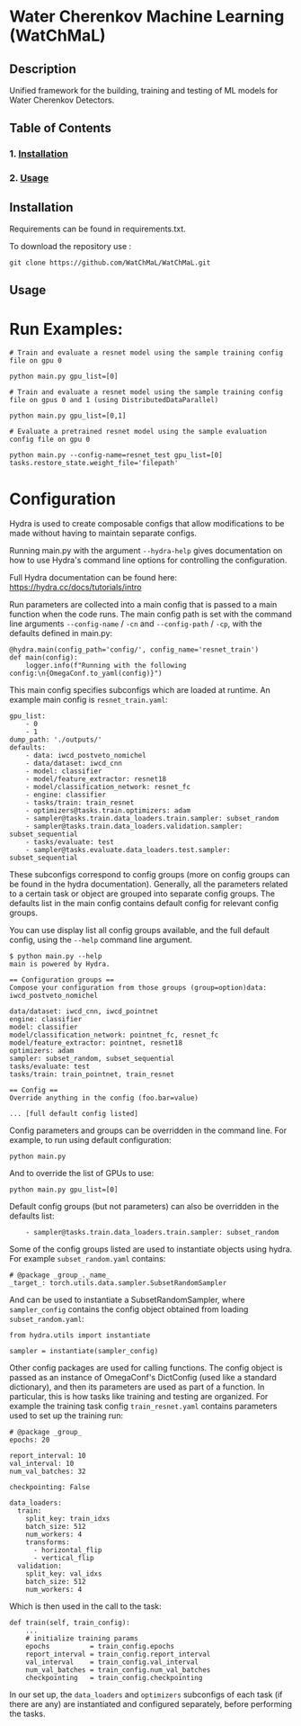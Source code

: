 # Water Cherenkov Machine Learning (WatChMaL)

## Description

Unified framework for the building, training and testing of ML models for Water Cherenkov Detectors.

## Table of Contents

### 1. [Installation](#installation)
### 2. [Usage](#usage)

## Installation <a id="installation"></a>

Requirements can be found in requirements.txt.

To download the repository use :

`git clone https://github.com/WatChMaL/WatChMaL.git`

## Usage

# Run Examples:

```
# Train and evaluate a resnet model using the sample training config file on gpu 0

python main.py gpu_list=[0]
```

```
# Train and evaluate a resnet model using the sample training config file on gpus 0 and 1 (using DistributedDataParallel)

python main.py gpu_list=[0,1]
```

```
# Evaluate a pretrained resnet model using the sample evaluation config file on gpu 0

python main.py --config-name=resnet_test gpu_list=[0] tasks.restore_state.weight_file='filepath'
```

# Configuration

Hydra is used to create composable configs that allow modifications to be made without having to maintain separate configs.

Running main.py with the argument `--hydra-help` gives documentation on how to use Hydra's command line options for controlling the configuration.

Full Hydra documentation can be found here: https://hydra.cc/docs/tutorials/intro

Run parameters are collected into a main config that is passed to a main function when the code runs. The main config path is set with the command line arguments `--config-name` / `-cn` and `--config-path` / `-cp`, with the defaults defined in main.py:

```
@hydra.main(config_path='config/', config_name='resnet_train')
def main(config):
    logger.info(f"Running with the following config:\n{OmegaConf.to_yaml(config)}")
```

This main config specifies subconfigs which are loaded at runtime. An example main config is `resnet_train.yaml`:

```
gpu_list:
    - 0
    - 1
dump_path: './outputs/'
defaults:
    - data: iwcd_postveto_nomichel
    - data/dataset: iwcd_cnn
    - model: classifier
    - model/feature_extractor: resnet18
    - model/classification_network: resnet_fc
    - engine: classifier
    - tasks/train: train_resnet
    - optimizers@tasks.train.optimizers: adam
    - sampler@tasks.train.data_loaders.train.sampler: subset_random
    - sampler@tasks.train.data_loaders.validation.sampler: subset_sequential
    - tasks/evaluate: test
    - sampler@tasks.evaluate.data_loaders.test.sampler: subset_sequential

```

These subconfigs correspond to config groups (more on config groups can be found in the hydra documentation). Generally, all the parameters related to a certain task or object are grouped into separate config groups. The defaults list in the main config contains default config for relevant config groups.

You can use display list all config groups available, and the full default config, using the `--help` command line argument.

```
$ python main.py --help
main is powered by Hydra.

== Configuration groups ==
Compose your configuration from those groups (group=option)data: iwcd_postveto_nomichel

data/dataset: iwcd_cnn, iwcd_pointnet
engine: classifier
model: classifier
model/classification_network: pointnet_fc, resnet_fc
model/feature_extractor: pointnet, resnet18
optimizers: adam
sampler: subset_random, subset_sequential
tasks/evaluate: test
tasks/train: train_pointnet, train_resnet

== Config ==
Override anything in the config (foo.bar=value)

... [full default config listed]
```

Config parameters and groups can be overridden in the command line. For example, to run using default configuration:

```
python main.py
```

And to override the list of GPUs to use:

```
python main.py gpu_list=[0]
```

Default config groups (but not parameters) can also be overridden in the defaults list:

```
    - sampler@tasks.train.data_loaders.train.sampler: subset_random
```

Some of the config groups listed are used to instantiate objects using hydra. For example `subset_random.yaml` contains:

```
# @package _group_._name_
_target_: torch.utils.data.sampler.SubsetRandomSampler
```

And can be used to instantiate a SubsetRandomSampler, where `sampler_config` contains the config object obtained from loading `subset_random.yaml`:

```
from hydra.utils import instantiate

sampler = instantiate(sampler_config)
```

Other config packages are used for calling functions. The config object is passed as an instance of OmegaConf's DictConfig (used like a standard dictionary), and then its parameters are used as part of a function. In particular, this is how tasks like training and testing are organized. For example the training task config `train_resnet.yaml` contains parameters used to set up the training run:

```
# @package _group_
epochs: 20

report_interval: 10
val_interval: 10
num_val_batches: 32

checkpointing: False

data_loaders:
  train:
    split_key: train_idxs
    batch_size: 512
    num_workers: 4
    transforms:
      - horizontal_flip
      - vertical_flip
  validation:
    split_key: val_idxs
    batch_size: 512
    num_workers: 4
```
Which is then used in the call to the task:

```
def train(self, train_config):
    ...
    # initialize training params
    epochs          = train_config.epochs
    report_interval = train_config.report_interval
    val_interval    = train_config.val_interval
    num_val_batches = train_config.num_val_batches
    checkpointing   = train_config.checkpointing
```
In our set up, the `data_loaders` and `optimizers` subconfigs of each task (if there are any) are instantiated and configured separately, before performing the tasks.
